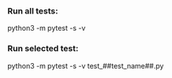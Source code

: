 ### Run all tests:
python3 -m pytest -s -v

### Run selected test:
python3 -m pytest -s -v test_##test_name##.py